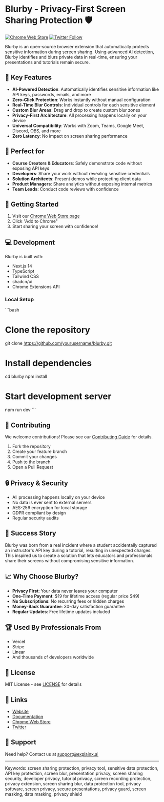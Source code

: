 # Blurby - Privacy-First Screen Sharing Protection 🛡️

[![Chrome Web Store](https://img.shields.io/chrome-web-store/v/olly-ai-agent-for-social/ofjpapfmglfjdhmadpegoeifocomaeje)](https://chromewebstore.google.com/detail/olly-ai-agent-for-social/ofjpapfmglfjdhmadpegoeifocomaeje)
[![Twitter Follow](https://img.shields.io/twitter/follow/blurbyapp?style=social)](https://twitter.com/blurbyapp)

Blurby is an open-source browser extension that automatically protects sensitive information during screen sharing. Using advanced AI detection, Blurby identifies and blurs private data in real-time, ensuring your presentations and tutorials remain secure.

## 🌟 Key Features

- **AI-Powered Detection**: Automatically identifies sensitive information like API keys, passwords, emails, and more
- **Zero-Click Protection**: Works instantly without manual configuration
- **Real-Time Blur Controls**: Individual controls for each sensitive element
- **Custom Blur Areas**: Drag and drop to create custom blur zones
- **Privacy-First Architecture**: All processing happens locally on your device
- **Universal Compatibility**: Works with Zoom, Teams, Google Meet, Discord, OBS, and more
- **Zero Latency**: No impact on screen sharing performance

## 🎯 Perfect for

- **Course Creators & Educators**: Safely demonstrate code without exposing API keys
- **Developers**: Share your work without revealing sensitive credentials
- **Solution Architects**: Present demos while protecting client data
- **Product Managers**: Share analytics without exposing internal metrics
- **Team Leads**: Conduct code reviews with confidence

## 🚀 Getting Started

1. Visit our [Chrome Web Store page](https://chromewebstore.google.com/detail/olly-ai-agent-for-social/ofjpapfmglfjdhmadpegoeifocomaeje)
2. Click "Add to Chrome"
3. Start sharing your screen with confidence!

## 💻 Development

Blurby is built with:
- Next.js 14
- TypeScript
- Tailwind CSS
- shadcn/ui
- Chrome Extensions API

### Local Setup

\`\`\`bash
# Clone the repository
git clone https://github.com/yourusername/blurby.git

# Install dependencies
cd blurby
npm install

# Start development server
npm run dev
\`\`\`

## 🤝 Contributing

We welcome contributions! Please see our [Contributing Guide](CONTRIBUTING.md) for details.

1. Fork the repository
2. Create your feature branch
3. Commit your changes
4. Push to the branch
5. Open a Pull Request

## 🔒 Privacy & Security

- All processing happens locally on your device
- No data is ever sent to external servers
- AES-256 encryption for local storage
- GDPR compliant by design
- Regular security audits

## 🌟 Success Story

Blurby was born from a real incident where a student accidentally captured an instructor's API key during a tutorial, resulting in unexpected charges. This inspired us to create a solution that lets educators and professionals share their screens without compromising sensitive information.

## 📈 Why Choose Blurby?

- **Privacy First**: Your data never leaves your computer
- **One-Time Payment**: $19 for lifetime access (regular price $49)
- **No Subscriptions**: No recurring fees or hidden charges
- **Money-Back Guarantee**: 30-day satisfaction guarantee
- **Regular Updates**: Free lifetime updates included

## 🏆 Used By Professionals From

- Vercel
- Stripe
- Linear
- And thousands of developers worldwide

## 📝 License

MIT License - see [LICENSE](LICENSE) for details

## 🔗 Links

- [Website](https://blurby.xyz)
- [Documentation](https://docs.blurby.xyz)
- [Chrome Web Store](https://chromewebstore.google.com/detail/olly-ai-agent-for-social/ofjpapfmglfjdhmadpegoeifocomaeje)
- [Twitter](https://twitter.com/blurbyapp)

## 📧 Support

Need help? Contact us at support@explainx.ai

---

Keywords: screen sharing protection, privacy tool, sensitive data protection, API key protection, screen blur, presentation privacy, screen sharing security, developer privacy, tutorial privacy, screen recording protection, privacy extension, screen sharing blur, data protection tool, privacy software, screen privacy, secure presentations, privacy guard, screen masking, data masking, privacy shield